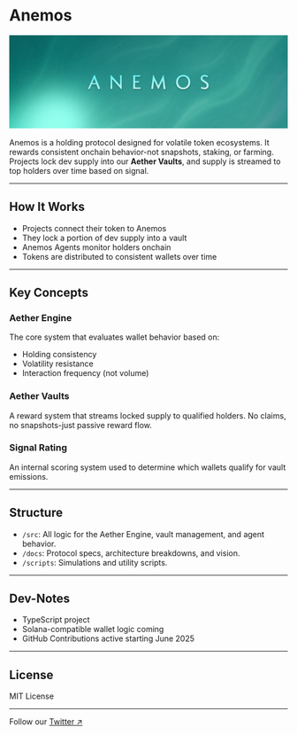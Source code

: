# Anemos

![Anemos](docs/AnemosBanner2.png)

Anemos is a holding protocol designed for volatile token ecosystems. It rewards consistent onchain behavior-not snapshots, staking, or farming. Projects lock dev supply into our **Aether Vaults**, and supply is streamed to top holders over time based on signal.

---

## How It Works

- Projects connect their token to Anemos
- They lock a portion of dev supply into a vault
- Anemos Agents monitor holders onchain
- Tokens are distributed to consistent wallets over time

---

## Key Concepts

### Aether Engine
The core system that evaluates wallet behavior based on:
- Holding consistency
- Volatility resistance
- Interaction frequency (not volume)

### Aether Vaults
A reward system that streams locked supply to qualified holders. No claims, no snapshots-just passive reward flow.

### Signal Rating
An internal scoring system used to determine which wallets qualify for vault emissions.

---

## Structure

- `/src`: All logic for the Aether Engine, vault management, and agent behavior.
- `/docs`: Protocol specs, architecture breakdowns, and vision.
- `/scripts`: Simulations and utility scripts.

---

## Dev-Notes

- TypeScript project
- Solana-compatible wallet logic coming
- GitHub Contributions active starting June 2025

---

## License

MIT License

---

Follow our [Twitter ↗](https://x.com/AnemosLabs)
